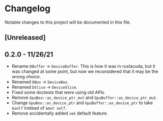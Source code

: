 # Changelog

Notable changes to this project will be documented in this file.

## [Unreleased]

## 0.2.0 - 11/26/21

- Rename `DBuffer` -> `DeviceBuffer`. This is how it was in rustacuda, but it was changed
at some point, but now we reconsidered that it may be the wrong choice.
- Renamed `DBox` -> `DeviceBox`.
- Renamed `DSlice` -> `DeviceSlice`.
- Fixed some doctests that were using old APIs.
- Remove `GpuBox::as_device_ptr_mut` and `GpuBuffer::as_device_ptr_mut`.
- Change `GpuBox::as_device_ptr` and `GpuBuffer::as_device_ptr` to take `&self` instead of `&mut self`.
- Remove accidentally added `vek` default feature.
